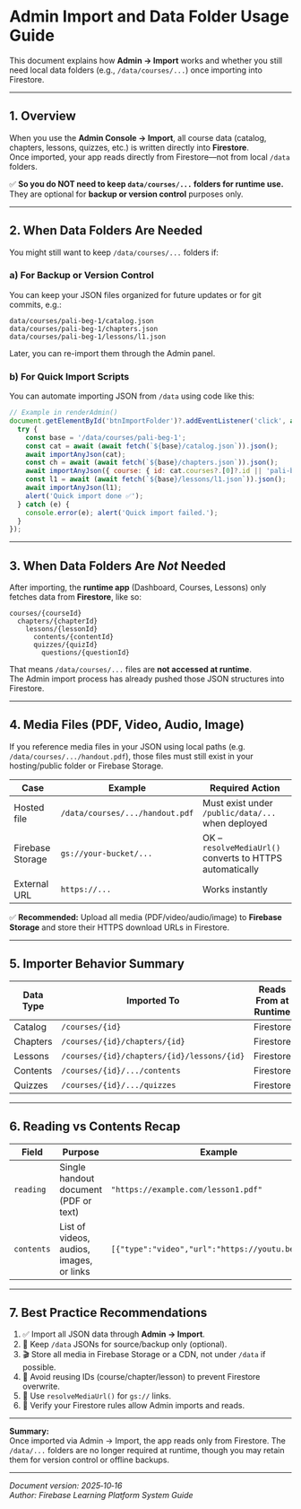 # Admin Import and Data Folder Usage Guide

This document explains how **Admin → Import** works and whether you still need local data folders (e.g., `/data/courses/...`) once importing into Firestore.

---

## 1. Overview

When you use the **Admin Console → Import**, all course data (catalog, chapters, lessons, quizzes, etc.) is written directly into **Firestore**.  
Once imported, your app reads directly from Firestore—not from local `/data` folders.

✅ **So you do NOT need to keep `data/courses/...` folders for runtime use.**  
They are optional for **backup or version control** purposes only.

---

## 2. When Data Folders Are Needed

You might still want to keep `/data/courses/...` folders if:

### a) For Backup or Version Control
You can keep your JSON files organized for future updates or for git commits, e.g.:

```
data/courses/pali-beg-1/catalog.json
data/courses/pali-beg-1/chapters.json
data/courses/pali-beg-1/lessons/l1.json
```

Later, you can re-import them through the Admin panel.

### b) For Quick Import Scripts
You can automate importing JSON from `/data` using code like this:

```js
// Example in renderAdmin()
document.getElementById('btnImportFolder')?.addEventListener('click', async () => {
  try {
    const base = '/data/courses/pali-beg-1';
    const cat = await (await fetch(`${base}/catalog.json`)).json();
    await importAnyJson(cat);
    const ch = await (await fetch(`${base}/chapters.json`)).json();
    await importAnyJson({ course: { id: cat.courses?.[0]?.id || 'pali-beg-1' }, chapters: ch.chapters });
    const l1 = await (await fetch(`${base}/lessons/l1.json`)).json();
    await importAnyJson(l1);
    alert('Quick import done ✅');
  } catch (e) {
    console.error(e); alert('Quick import failed.');
  }
});
```

---

## 3. When Data Folders Are *Not* Needed

After importing, the **runtime app** (Dashboard, Courses, Lessons) only fetches data from **Firestore**, like so:

```
courses/{courseId}
  chapters/{chapterId}
    lessons/{lessonId}
      contents/{contentId}
      quizzes/{quizId}
        questions/{questionId}
```

That means `/data/courses/...` files are **not accessed at runtime**.  
The Admin import process has already pushed those JSON structures into Firestore.

---

## 4. Media Files (PDF, Video, Audio, Image)

If you reference media files in your JSON using local paths (e.g. `/data/courses/.../handout.pdf`), those files must still exist in your hosting/public folder or Firebase Storage.

| Case | Example | Required Action |
|------|----------|------------------|
| Hosted file | `/data/courses/.../handout.pdf` | Must exist under `/public/data/...` when deployed |
| Firebase Storage | `gs://your-bucket/...` | OK – `resolveMediaUrl()` converts to HTTPS automatically |
| External URL | `https://...` | Works instantly |

✅ **Recommended:** Upload all media (PDF/video/audio/image) to **Firebase Storage** and store their HTTPS download URLs in Firestore.

---

## 5. Importer Behavior Summary

| Data Type | Imported To | Reads From at Runtime |
|------------|-------------|------------------------|
| Catalog | `/courses/{id}` | Firestore |
| Chapters | `/courses/{id}/chapters/{id}` | Firestore |
| Lessons | `/courses/{id}/chapters/{id}/lessons/{id}` | Firestore |
| Contents | `/courses/{id}/.../contents` | Firestore |
| Quizzes | `/courses/{id}/.../quizzes` | Firestore |

---

## 6. Reading vs Contents Recap

| Field | Purpose | Example |
|--------|----------|----------|
| `reading` | Single handout document (PDF or text) | `"https://example.com/lesson1.pdf"` |
| `contents` | List of videos, audios, images, or links | `[{"type":"video","url":"https://youtu.be/..."}]` |

---

## 7. Best Practice Recommendations

1. ✅ Import all JSON data through **Admin → Import**.  
2. 🧾 Keep `/data` JSONs for source/backup only (optional).  
3. 🎬 Store all media in Firebase Storage or a CDN, not under `/data` if possible.  
4. 🔁 Avoid reusing IDs (course/chapter/lesson) to prevent Firestore overwrite.  
5. 🧠 Use `resolveMediaUrl()` for `gs://` links.  
6. 💾 Verify your Firestore rules allow Admin imports and reads.  

---

**Summary:**  
Once imported via Admin → Import, the app reads only from Firestore. The `/data/...` folders are no longer required at runtime, though you may retain them for version control or offline backups.

---

*Document version: 2025‑10‑16*  
*Author: Firebase Learning Platform System Guide*
